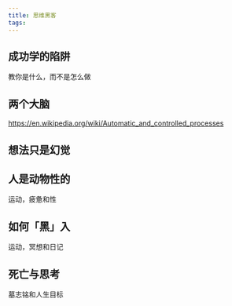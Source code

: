 ```yaml
---
title: 思维黑客
tags:
---
```


## 成功学的陷阱
 教你是什么，而不是怎么做

## 两个大脑

https://en.wikipedia.org/wiki/Automatic_and_controlled_processes

## 想法只是幻觉

## 人是动物性的

运动，疲惫和性

## 如何「黑」入

运动，冥想和日记

## 死亡与思考

墓志铭和人生目标
